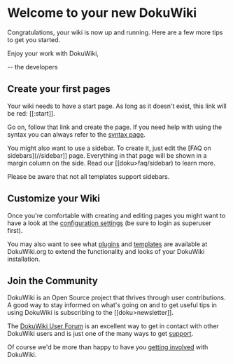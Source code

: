# Welcome to your new DokuWiki

Congratulations, your wiki is now up and running. Here are a few more tips to get you started.

Enjoy your work with DokuWiki,


-- the developers

## Create your first pages

Your wiki needs to have a start page. As long as it doesn't exist, this link will be red: [[:start]].

Go on, follow that link and create the page. If you need help with using the syntax you can always refer to the [syntax page](/wiki/syntax).

You might also want to use a sidebar. To create it, just edit the [FAQ on sidebars](//sidebar]] page. Everything in that page will be shown in a margin column on the side. Read our [[doku>faq/sidebar) to learn more.

Please be aware that not all templates support sidebars.

## Customize your Wiki

Once you're comfortable with creating and editing pages you might want to have a look at the [configuration settings](/this>doku.php) (be sure to login as superuser first).

You may also want to see what [plugins](/doku>plugins) and [templates](/doku>templates) are available at DokuWiki.org to extend the functionality and looks of your DokuWiki installation.

## Join the Community

DokuWiki is an Open Source project that thrives through user contributions. A good way to stay informed on what's going on and to get useful tips in using DokuWiki is subscribing to the [[doku>newsletter]].

The [DokuWiki User Forum](http://forum.dokuwiki.org) is an excellent way to get in contact with other DokuWiki users and is just one of the many ways to get [support](/doku>faq/support).

Of course we'd be more than happy to have you [getting involved](/doku>teams/getting_involved) with DokuWiki.
